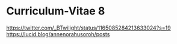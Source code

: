 # Curriculum-Vitae 8
https://twitter.com/_BTwilight/status/1165085284213633024?s=19
https://lucid.blog/annenorahusoroh/posts
